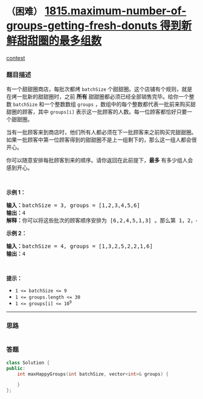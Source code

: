 # `（困难）` [1815.maximum-number-of-groups-getting-fresh-donuts 得到新鲜甜甜圈的最多组数](https://leetcode-cn.com/problems/maximum-number-of-groups-getting-fresh-donuts/)

[contest](https://leetcode-cn.com/contest/biweekly-contest-49/problems/maximum-number-of-groups-getting-fresh-donuts/)

### 题目描述
<div class="notranslate"><p>有一个甜甜圈商店，每批次都烤&nbsp;<code>batchSize</code>&nbsp;个甜甜圈。这个店铺有个规则，就是在烤一批新的甜甜圈时，之前 <strong>所有</strong>&nbsp;甜甜圈都必须已经全部销售完毕。给你一个整数 <code>batchSize</code>&nbsp;和一个整数数组 <code>groups</code>&nbsp;，数组中的每个整数都代表一批前来购买甜甜圈的顾客，其中 <code>groups[i]</code>&nbsp;表示这一批顾客的人数。每一位顾客都恰好只要一个甜甜圈。</p>

<p>当有一批顾客来到商店时，他们所有人都必须在下一批顾客来之前购买完甜甜圈。如果一批顾客中第一位顾客得到的甜甜圈不是上一组剩下的，那么这一组人都会很开心。</p>

<p>你可以随意安排每批顾客到来的顺序。请你返回在此前提下，<strong>最多</strong>&nbsp;有多少组人会感到开心。</p>

<p>&nbsp;</p>

<p><strong>示例 1：</strong></p>

<pre><b>输入：</b>batchSize = 3, groups = [1,2,3,4,5,6]
<b>输出：</b>4
<b>解释：</b>你可以将这些批次的顾客顺序安排为 [6,2,4,5,1,3] 。那么第 1，2，4，6 组都会感到开心。
</pre>

<p><strong>示例 2：</strong></p>

<pre><b>输入：</b>batchSize = 4, groups = [1,3,2,5,2,2,1,6]
<b>输出：</b>4
</pre>

<p>&nbsp;</p>

<p><strong>提示：</strong></p>

<ul>
	<li><code>1 &lt;= batchSize &lt;= 9</code></li>
	<li><code>1 &lt;= groups.length &lt;= 30</code></li>
	<li><code>1 &lt;= groups[i] &lt;= 10<sup>9</sup></code></li>
</ul>
</div>

---
### 思路
```
```



### 答题
``` C++
class Solution {
public:
    int maxHappyGroups(int batchSize, vector<int>& groups) {

    }
};
```




